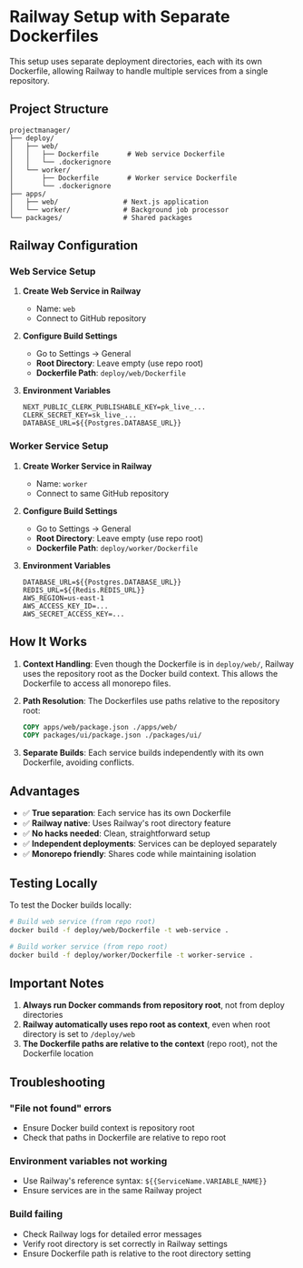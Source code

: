 # Railway Setup with Separate Dockerfiles

This setup uses separate deployment directories, each with its own Dockerfile, allowing Railway to handle multiple services from a single repository.

## Project Structure

```
projectmanager/
├── deploy/
│   ├── web/
│   │   ├── Dockerfile       # Web service Dockerfile
│   │   └── .dockerignore
│   └── worker/
│       ├── Dockerfile       # Worker service Dockerfile
│       └── .dockerignore
├── apps/
│   ├── web/                # Next.js application
│   └── worker/             # Background job processor
└── packages/               # Shared packages
```

## Railway Configuration

### Web Service Setup

1. **Create Web Service in Railway**
   - Name: `web`
   - Connect to GitHub repository

2. **Configure Build Settings**
   - Go to Settings → General
   - **Root Directory**: Leave empty (use repo root)
   - **Dockerfile Path**: `deploy/web/Dockerfile`

3. **Environment Variables**
   ```
   NEXT_PUBLIC_CLERK_PUBLISHABLE_KEY=pk_live_...
   CLERK_SECRET_KEY=sk_live_...
   DATABASE_URL=${{Postgres.DATABASE_URL}}
   ```

### Worker Service Setup

1. **Create Worker Service in Railway**
   - Name: `worker`
   - Connect to same GitHub repository

2. **Configure Build Settings**
   - Go to Settings → General
   - **Root Directory**: Leave empty (use repo root)
   - **Dockerfile Path**: `deploy/worker/Dockerfile`

3. **Environment Variables**
   ```
   DATABASE_URL=${{Postgres.DATABASE_URL}}
   REDIS_URL=${{Redis.REDIS_URL}}
   AWS_REGION=us-east-1
   AWS_ACCESS_KEY_ID=...
   AWS_SECRET_ACCESS_KEY=...
   ```

## How It Works

1. **Context Handling**: Even though the Dockerfile is in `deploy/web/`, Railway uses the repository root as the Docker build context. This allows the Dockerfile to access all monorepo files.

2. **Path Resolution**: The Dockerfiles use paths relative to the repository root:
   ```dockerfile
   COPY apps/web/package.json ./apps/web/
   COPY packages/ui/package.json ./packages/ui/
   ```

3. **Separate Builds**: Each service builds independently with its own Dockerfile, avoiding conflicts.

## Advantages

- ✅ **True separation**: Each service has its own Dockerfile
- ✅ **Railway native**: Uses Railway's root directory feature
- ✅ **No hacks needed**: Clean, straightforward setup
- ✅ **Independent deployments**: Services can be deployed separately
- ✅ **Monorepo friendly**: Shares code while maintaining isolation

## Testing Locally

To test the Docker builds locally:

```bash
# Build web service (from repo root)
docker build -f deploy/web/Dockerfile -t web-service .

# Build worker service (from repo root)
docker build -f deploy/worker/Dockerfile -t worker-service .
```

## Important Notes

1. **Always run Docker commands from repository root**, not from deploy directories
2. **Railway automatically uses repo root as context**, even when root directory is set to `/deploy/web`
3. **The Dockerfile paths are relative to the context** (repo root), not the Dockerfile location

## Troubleshooting

### "File not found" errors
- Ensure Docker build context is repository root
- Check that paths in Dockerfile are relative to repo root

### Environment variables not working
- Use Railway's reference syntax: `${{ServiceName.VARIABLE_NAME}}`
- Ensure services are in the same Railway project

### Build failing
- Check Railway logs for detailed error messages
- Verify root directory is set correctly in Railway settings
- Ensure Dockerfile path is relative to the root directory setting